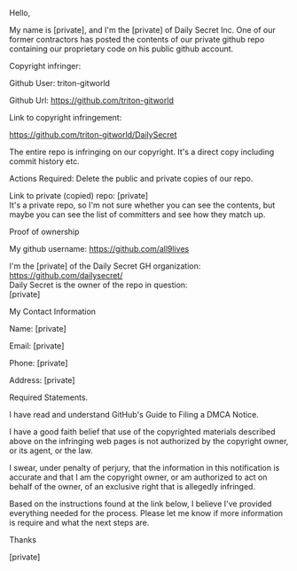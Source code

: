 Hello,

My name is [private], and I'm the [private] of Daily Secret Inc. One of our
former contractors has posted the contents of our private github repo
containing our proprietary code on his public github account.

Copyright infringer:

Github User: triton-gitworld

Github Url: https://github.com/triton-gitworld

Link to copyright infringement:

https://github.com/triton-gitworld/DailySecret

The entire repo is infringing on our copyright. It's a direct copy
including commit history etc.

Actions Required: Delete the public and private copies of our repo.

Link to private (copied) repo: [private]  
It's a private repo, so I'm not sure whether you can see the contents, but
maybe you can see the list of committers and see how they match up.

Proof of ownership

My github username: https://github.com/all9lives

I'm the [private] of the Daily Secret GH organization:  
https://github.com/dailysecret/  
Daily Secret is the owner of the repo in question:  
[private]  

My Contact Information

Name: [private]

Email: [private]

Phone: [private]

Address: [private]

Required Statements.

I have read and understand GitHub's Guide to Filing a DMCA Notice.

I have a good faith belief that use of the copyrighted materials described
above on the infringing web pages is not authorized by the copyright owner,
or its agent, or the law.

I swear, under penalty of perjury, that the information in this
notification is accurate and that I am the copyright owner, or am
authorized to act on behalf of the owner, of an exclusive right that is
allegedly infringed.

Based on the instructions found at the link below, I believe I've provided
everything needed for the process. Please let me know if more information
is require and what the next steps are.

Thanks

[private]
